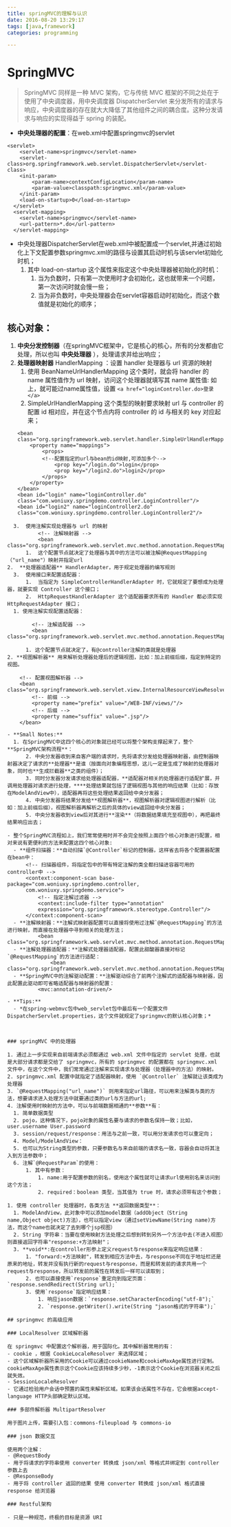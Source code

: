 ```yaml
---
title: springMVC的理解与认识
date: 2016-08-20 13:29:17
tags: [java,framework]
categories: programming

---
```


# SpringMVC

> SpringMVC 同样是一种 MVC 架构，它与传统 MVC 框架的不同之处在于使用了中央调度器，用中央调度器 DispatcherServlet 来分发所有的请求与响应，中央调度器的存在就大大降低了其他组件之间的耦合度。这种分发请求与响应的实现得益于 spring 的装配。

<!--more-->

- **中央处理器的配置**：在web.xml中配置springmvc的servlet

```
<servlet>
  	<servlet-name>springmvc</servlet-name>
  	<servlet-class>org.springframework.web.servlet.DispatcherServlet</servlet-class>
  	<init-param>
  		<param-name>contextConfigLocation</param-name>
  		<param-value>classpath:springmvc.xml</param-value>
  	</init-param>
  	<load-on-startup>0</load-on-startup>
  </servlet>
  <servlet-mapping>
  	<servlet-name>springmvc</servlet-name>
  	<url-pattern>*.do</url-pattern>
  </servlet-mapping>
```
- 中央处理器DispatcherServlet在web.xml中被配置成一个servlet,并通过初始化上下文配置参数springmvc.xml的路径与设置其启动时机与该servlet初始化时机；
	1. 其中 load-on-startup 这个属性来指定这个中央处理器被初始化的时机：
		1. 当为负数时，只有第一次使用时才会初始化，这也就带来一个问题，第一次访问时就会慢一些；
		2. 当为非负数时，中央处理器会在servlet容器启动时初始化，而这个数值就是初始化的顺序；

## 核心对象：

1. **中央分发控制器**（在springMVC框架中，它是核心的核心，所有的分发都由它处理，所以也叫 **中央处理器** ），处理请求并给出响应；
2. **处理器映射器** HandlerMapping ：设置 handler 处理器与 url 资源的映射
	1. 使用 BeanNameUrlHandlerMapping 这个类时，就会将 handler 的 name 属性值作为 url 映射，访问这个处理器就填写其 name 属性值:
			<bean id="login" name="loginController.do" class="com.woniuxy.springdemo.controller.LoginController"/>
		如上，就可能过name属性值，设置	`<a href="loginController.do>登录</a>`
	2.  SimpleUrlHandlerMapping 这个类型的映射要求映射 url 与 controller 的配置 id 相对应，并在这个节点内将 controller 的 id 与相关的 key 对应起来；
	```
	<bean class="org.springframework.web.servlet.handler.SimpleUrlHandlerMapping">
		<property name="mappings">
			<props>
			<!--配置指定的url与bean的id映射,可添加多个-->
				<prop key="/login.do">login</prop>
				<prop key="/login2.do">login2</prop>
			</props>
		</property>
	</bean>
	<bean id="login" name="loginController.do" class="com.woniuxy.springdemo.controller.LoginController"/>
	<bean id="login2" name="loginController2.do" class="com.woniuxy.springdemo.controller.LoginController2"/>
  ```
	3.  使用注解实现处理器与 url 的映射
			<!-- 注解映射器 -->
			<bean class="org.springframework.web.servlet.mvc.method.annotation.RequestMappingHandlerMapping"/>
		1.  这个配置节点就决定了处理器与其中的方法可以被注解@RequestMapping（"url_name"）映射并指定url
2.  **处理器适配器** HandlerAdapter，用于规定处理器的编写规则
	3.  使用接口来配置适配器：
		1.  当指定为 SimpleControllerHandlerAdapter 时，它就规定了要想成为处理器，就要实现 Controller 这个接口；
		2.  HttpRequestHandlerAdapter 这个适配器要求所有的 Handler 都必须实现 HttpRequestAdapter 接口；
	1. 使用注解实现配置适配器：
  ```
			<!-- 注解适配器 -->
			<bean class="org.springframework.web.servlet.mvc.method.annotation.RequestMappingHandlerAdapter"/>
  ```
		1. 这个配置节点就决定了，有@controller注解的类就是处理器
2. **视图解析器** 用来解析处理器处理后的逻辑视图，比如：加上前缀后缀，指定到特定的视图。
  ```
		<!-- 配置视图解析器 -->
		<bean class="org.springframework.web.servlet.view.InternalResourceViewResolver">
			<!-- 前缀 -->
			<property name="prefix" value="/WEB-INF/views/"/>
			<!-- 后缀 -->
			<property name="suffix" value=".jsp"/>
		</bean>
  ```
- **Small Notes:**
	1. 在SpringMVC中这四个核心的对象就已经可以将整个架构支撑起来了，整个**SpringMVC架构流程**：
		2. 中央分发器收到来自客户端的请求时，先将请求分发给处理器映射器，由控制器映射器决定了请求的**处理器**是谁（按面向对象编程思想，这儿一定是生成了映射的处理器对象，同时也**生成拦截器**之类的组件）；
		3. 同时分发器分发请求给处理器适配器，**适配器对相关的处理器进行适配扩展，并调用处理器对请求进行处理，****处理结果就包括了逻辑视图与其他的响应结果（比如：存放在ModelAndView中），适配器再将这些处理结果返回给中央分发器；
		4. 中央分发器将结果分发给**视图解析器**，视图解析器对逻辑视图进行解析（比如：加上前缀后缀），视图解析器再解析之后的具体的view返回给中央分发器；
		5. 中央分发器收到view后对其进行**渲染**（将数据结果填充至视图中），再把最终结果响应出去；

- 整个SpringMVC流程如上，我们常常使用时并不会完全按照上面四个核心对象进行配置，相对来说有更便利的方法来配置这四个核心对象:
	- **组件扫描器：**自动扫描`@Controller`标记的控制器，这样省去将各个配置器配置在bean中：
		<!-- 扫描器组件，将指定包中的带有特定注解的类全都扫描进容器可用的controller中 -->
		<context:component-scan base-package="com.woniuxy.springdemo.controller,
		com.woniuxy.springdemo.service">
			<!-- 指定注解过滤器 -->
			<context:include-filter type="annotation"
			expression="org.springframework.stereotype.Controller"/>
		</context:component-scan>
	- **注解映射器：**注解式映射器配置可以直接将使用过注解`@RequestMapping`的方法进行映射，而直接在处理器中寻到相关的处理方法；
			<bean class="org.springframework.web.servlet.mvc.method.annotation.RequestMappingHandlerMapping"/>
	- **注解处理器适配器：**注解式处理器适配器，配置此甜酸器直接对标记`@RequestMapping`的方法进行适配：
				<bean class="org.springframework.web.servlet.mvc.method.annotation.RequestMappingHandlerAdapter"/>
	- **SpringMVC中的注解驱动配置：**注解驱动综合了前两个注解式的适配器与映射器，因此配置此驱动即可省略适配器与映射器的配置：
			<mvc:annotation-driven/>

- **Tips:**
	- *在spring-webmvc包中web_servlet包中最后有一个配置文件DispatcherServlet.properties，这个文件就规定了springmvc的默认核心对象；*



### springMVC 中的处理器

1. 通过上一步实现来自前端请求必须都通过 web.xml 文件中指定的 servlet 处理，也就是大部分请求都是交给了 springmvc，所有的 springmvc 的配置都在 springmvc.xml 文件中，在这个文件中，我们常常通过注解来实现请求与处理器（处理器中的方法）的映射。
2. springmvc.xml 配置中就指定了适配器映射，使用 `@Controller` 注解就让该类成为处理器
3. `@RequestMapping("url_name")` 则用来指定url路径，可以用来注解类与类的方法，想要请求进入处理方法中就要通过类的url与方法的url;
4. 注解使用时映射的方法中，可以与前端数据相通的**参数**有：
	1. 简单数据类型
	2. pojo，这种情况下，pojo对象的属性名要与请求的参数名保持一致；比如，user.username User.password
	3. session/request/response：用法与之前一致，可以用分发请求也可以重定向；
	4. Model/ModelAndView：
	5. 也可以为String类型的参数，只要参数名与来自前端的请求名一致，容器会自动将其注入到方法参数中；
	6. 注解`@RequestParam`的使用：
		1. 其中有参数：
			1. name:用于配置参数的别名，使用这个属性就可让请求url使用别名来访问到这个方法；
			2. required：boolean 类型，当其值为 true 时，请求必须带有这个参数；

1. 使用 controller 处理器时，各类方法 **返回数据类型**：
	1. ModelAndView，此对象中可以添加model数据（addObject（String name,Object object)方法），也可以指定view（通过setViewName(String name)方法，而这个name也就决定了去到哪个jsp视图）
	2. String 字符串：当要在使用映射方法处理之后想到转到另外一个方法中去(不进入视图）则直接返回字符串"response:+方法映射"；
	3. **void**:在controller形参上定义request与response来指定响应结果：
		1. "forward:+方法映射"，转发到相应方法中去，与response不同在于地址栏还是原来的地址，转发并没有执行新的request与response，而是和转发前的请求共用一个request与response，所以转发前的属性在转发后一样可以读取到；
		2. 也可以直接使用`response`重定向到指定页面：`response.sendRedirect(String url);`
		3. 使用`response`指定响应结果：
			1. 响应jason数据：`response.setCharacterEncoding("utf-8");`
			2. `response.getWriter().write(String "jason格式的字符串");`

## springmvc 的高级应用

### LocalResolver 区域解析器

在 springmvc 中配置这个解析器，用于国际化。其中解析器常用的有：
- cookie ，根据 CookieLocaleResolver 来选择区域；
  - 这个区域解析器所采用的Cookie可以通过cookieName和cookieMaxAge属性进行定制。cookieMaxAge属性表示这个Cookie应该持续多少秒，-1表示这个Cookie在浏览器关闭之后就失效。
- SessionLocaleResolver
  - 它通过检验用户会话中预置的属性来解析区域。如果该会话属性不存在，它会根据accept-language HTTP头部确定默认区域。

### 多部件解析器 MultipartResolver

用于图片上传，需要引入包：commons-fileupload 与 commons-io

### json 数据交互

使用两个注解：
- @RequestBody
  - 用于将请求的字符串使用 converter 转换成 json/xml 等格式并绑定到 controller 参数上去
- @ResponseBody
  - 用于将 controller 返回的结果 使用 converter 转换成 json/xml 格式直接 response 给浏览器

### Restful架构

- 只是一种规范，终极的目标是资源 URI
